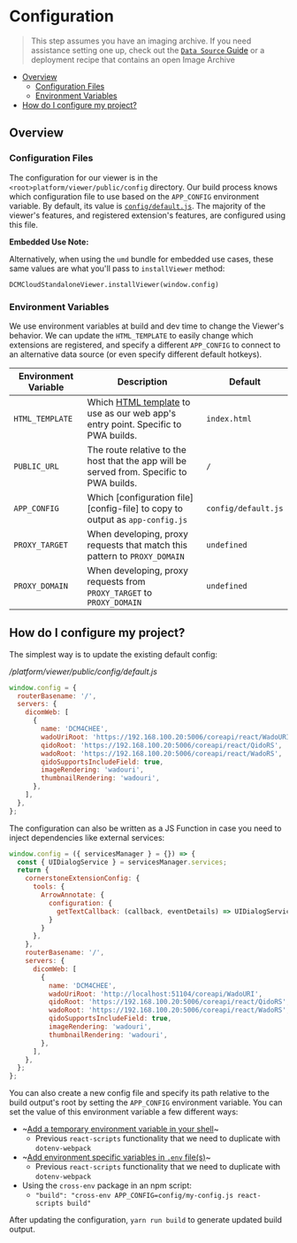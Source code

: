 # Configuration

> This step assumes you have an imaging archive. If you need assistance setting
> one up, check out the [`Data Source` Guide](./data-source.md) or a deployment
> recipe that contains an open Image Archive

- [Overview](#overview)
  - [Configuration Files](#configuration-files)
  - [Environment Variables](#environment-variables)
- [How do I configure my project?](#how-do-i-configure-my-project)

## Overview

### Configuration Files

The configuration for our viewer is in the `<root>platform/viewer/public/config`
directory. Our build process knows which configuration file to use based on the
`APP_CONFIG` environment variable. By default, its value is
[`config/default.js`][default-config]. The majority of the viewer's features,
and registered extension's features, are configured using this file.

**Embedded Use Note:**

Alternatively, when using the `umd` bundle for embedded use cases, these same
values are what you'll pass to `installViewer` method:

`DCMCloudStandaloneViewer.installViewer(window.config)`

### Environment Variables

We use environment variables at build and dev time to change the Viewer's
behavior. We can update the `HTML_TEMPLATE` to easily change which extensions
are registered, and specify a different `APP_CONFIG` to connect to an
alternative data source (or even specify different default hotkeys).

| Environment Variable | Description                                                                                        | Default             |
| -------------------- | -------------------------------------------------------------------------------------------------- | ------------------- |
| `HTML_TEMPLATE`      | Which [HTML template][html-templates] to use as our web app's entry point. Specific to PWA builds. | `index.html`        |
| `PUBLIC_URL`         | The route relative to the host that the app will be served from. Specific to PWA builds.           | `/`                 |
| `APP_CONFIG`         | Which [configuration file][config-file] to copy to output as `app-config.js`                       | `config/default.js` |
| `PROXY_TARGET`       | When developing, proxy requests that match this pattern to `PROXY_DOMAIN`                          | `undefined`         |
| `PROXY_DOMAIN`       | When developing, proxy requests from `PROXY_TARGET` to `PROXY_DOMAIN`                              | `undefined`         |

## How do I configure my project?

The simplest way is to update the existing default config:

_/platform/viewer/public/config/default.js_

```js
window.config = {
  routerBasename: '/',
  servers: {
    dicomWeb: [
      {
        name: 'DCM4CHEE',
        wadoUriRoot: 'https://192.168.100.20:5006/coreapi/react/WadoURI',
        qidoRoot: 'https://192.168.100.20:5006/coreapi/react/QidoRS',
        wadoRoot: 'https://192.168.100.20:5006/coreapi/react/WadoRS',
        qidoSupportsIncludeField: true,
        imageRendering: 'wadouri',
        thumbnailRendering: 'wadouri',
      },
    ],
  },
};
```

The configuration can also be written as a JS Function in case you need to
inject dependencies like external services:

```js
window.config = ({ servicesManager } = {}) => {
  const { UIDialogService } = servicesManager.services;
  return {
    cornerstoneExtensionConfig: {
      tools: {
        ArrowAnnotate: {
          configuration: {
            getTextCallback: (callback, eventDetails) => UIDialogService.create({...
          }
        }
      },
    },
    routerBasename: '/',
    servers: {
      dicomWeb: [
        {
          name: 'DCM4CHEE',
          wadoUriRoot: 'http://localhost:51104/coreapi/WadoURI',
          qidoRoot: 'https://192.168.100.20:5006/coreapi/react/QidoRS',
          wadoRoot: 'https://192.168.100.20:5006/coreapi/react/WadoRS',
          qidoSupportsIncludeField: true,
          imageRendering: 'wadouri',
          thumbnailRendering: 'wadouri',
        },
      ],
    },
  };
};
```

You can also create a new config file and specify its path relative to the build
output's root by setting the `APP_CONFIG` environment variable. You can set the
value of this environment variable a few different ways:

- ~[Add a temporary environment variable in your shell](https://facebook.github.io/create-react-app/docs/adding-custom-environment-variables#adding-temporary-environment-variables-in-your-shell)~
  - Previous `react-scripts` functionality that we need to duplicate with
    `dotenv-webpack`
- ~[Add environment specific variables in `.env` file(s)](https://facebook.github.io/create-react-app/docs/adding-custom-environment-variables#adding-development-environment-variables-in-env)~
  - Previous `react-scripts` functionality that we need to duplicate with
    `dotenv-webpack`
- Using the `cross-env` package in an npm script:
  - `"build": "cross-env APP_CONFIG=config/my-config.js react-scripts build"`

After updating the configuration, `yarn run build` to generate updated build
output.

<!--
  Links
  -->

<!-- prettier-ignore-start -->
[default-config]: https://github.com/DCMCloud/Viewers/blob/master/platform/viewer/public/config/default.js
[html-templates]: https://github.com/DCMCloud/Viewers/tree/master/platform/viewer/public/html-templates
[config-files]: https://github.com/DCMCloud/Viewers/tree/master/platform/viewer/public/config
<!-- prettier-ignore-end -->
